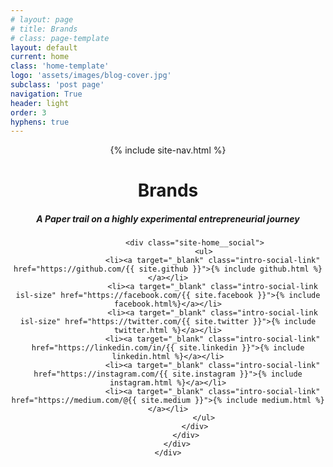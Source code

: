 ```yaml
---
# layout: page
# title: Brands
# class: page-template
layout: default
current: home
class: 'home-template'
logo: 'assets/images/blog-cover.jpg'
subclass: 'post page'
navigation: True
header: light
order: 3
hyphens: true
---
```


<!-- < default -->
<!-- <header class="site-header outer {% if page.cover or site.cover %}" style="background-image:  url({{ site.baseurl }}{% if page.cover %}{{ page.cover }}{% elsif site.cover %}{{ site.cover }}{% endif %}) {% else %}no-cover{% endif %}"> -->

<header>
    <div class="site-header outer header-light">
        {% include site-nav.html %}
    </div>
    <div class="inner">
        <div>
            <div class="site-home__content">
                <h1>Brands</h1>
                <h5 class="site-description-home">A Paper trail on a highly experimental entrepreneurial journey</h5>
                
                <div class="site-home__social">
                    <ul>
                        <li><a target="_blank" class="intro-social-link" href="https://github.com/{{ site.github }}">{% include github.html %}</a></li>
                        <li><a target="_blank" class="intro-social-link isl-size" href="https://facebook.com/{{ site.facebook }}">{% include facebook.html%}</a></li>
                        <li><a target="_blank" class="intro-social-link isl-size" href="https://twitter.com/{{ site.twitter }}">{% include twitter.html %}</a></li>
                        <li><a target="_blank" class="intro-social-link" href="https://linkedin.com/in/{{ site.linkedin }}">{% include linkedin.html %}</a></li>
                        <li><a target="_blank" class="intro-social-link" href="https://instagram.com/{{ site.instagram }}">{% include instagram.html %}</a></li>
                        <li><a target="_blank" class="intro-social-link" href="https://medium.com/@{{ site.medium }}">{% include medium.html %}</a></li>
                    </ul>
                </div>
            </div>
        </div>
    </div>
</header>